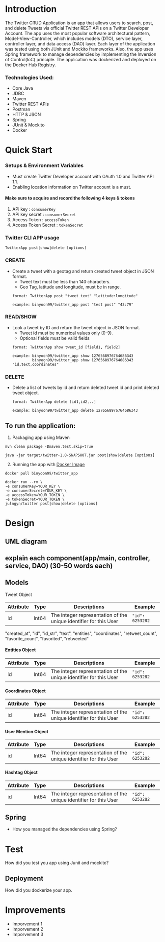# Introduction
The Twitter CRUD Application is an app that allows users to search, post, and delete Tweets via official Twitter
REST APIs on a Twitter Developer Account. The app uses the most popular software architectural pattern, Model-View-Controller,
which includes models (DTO), service layer, controller layer, and data access (DAO) layer.
Each layer of the application was tested using both JUnit and Mockito frameworks. Also, the app uses
Spring framework to manage dependencies by implementing the Inversion of Control(IoC) principle. The application
was dockerized and deployed on the Docker Hub Registry. 

### Technologies Used:
- Core Java
- JDBC
- Maven
- Twitter REST APIs
- Postman
- HTTP & JSON
- Spring
- JUnit & Mockito
- Docker

# Quick Start
### Setups & Environment Variables
- Must create Twitter Developer account with OAuth 1.0 and Twitter API 1.1. 
- Enabling location information on Twitter account is a must.

#### Make sure to acquire and record the following 4 keys & tokens 
1. API key : `consumerKey`
2. API key secret : `consumerSecret`
3. Access Token : `accessToken`
4. Access Token Secret : `tokenSecret`

### Twitter CLI APP usage
`TwitterApp post|show|delete [options]`


### CREATE 
- Create a tweet with a geotag and return created tweet object in JSON format.
    - Tweet text must be less than 140 characters.
    - Geo Tag, latitude and longitude, must be in range.
  ```
  format: TwitterApp post "tweet_text" "latitude:longitude" 
  
  example: binyoon99/twitter_app post "test post" "43:79"
  ```
### READ/SHOW 
- Look a tweet by ID and return the tweet object in JSON format. 
  - Tweet id must be numerical values only (0-9). 
  - Optional fields must be valid fields 
  ```
  format: TwitterApp show tweet_id [field1, field2]
  
  example: binyoon99/twitter_app show 1276568976764686343
           binyoon99/twitter_app show 1276568976764686343 "id,text,coordinates"
  ```

  

### DELETE
- Delete a list of tweets by id and return deleted tweet id and print deleted tweet object.
  ```
  format: TwitterApp delete [id1,id2,..]

  example: binyoon99/twitter_app delete 1276568976764686343
  ```

## To run the application:
1. Packaging app using Maven
```
mvn clean package -Dmaven.test.skip=true

java -jar target/twitter-1.0-SNAPSHOT.jar post|show|delete [options]
```
2. Running the app with [Docker Image](https://hub.docker.com/r/binyoon99/twitter_app)
```
docker pull binyoon99/twitter_app

docker run --rm \
-e consumerKey=YOUR_KEY \
-e consumerSecret=YOUR_KEY \
-e accessToken=YOUR_TOKEN \
-e tokenSecret=YOUR_TOKEN \
julngyn/twitter post|show|delete [options]
```


# Design
## UML diagram
## explain each component(app/main, controller, service, DAO) (30-50 words each)
## Models
Tweet Object

|  Attribute | Type | Descriptions | Example |
| -------- | --------- | ---------------------------- | ------------ |
| id | Int64|The integer representation of the unique identifier for this User | `"id": 6253282` |
"created_at",
"id",
"id_str",
"text",
"entities",
"coordinates",
"retweet_count",
"favorite_count",
"favorited",
"retweeted"

#### Entities Object

|  Attribute | Type | Descriptions | Example |
| -------- | --------- | ---------------------------- | ------------ |
| id | Int64|The integer representation of the unique identifier for this User | `"id": 6253282` |

#### Coordinates Object

|  Attribute | Type | Descriptions | Example |
| -------- | --------- | ---------------------------- | ------------ |
| id | Int64|The integer representation of the unique identifier for this User | `"id": 6253282` |

#### User Mention Object

|  Attribute | Type | Descriptions | Example |
| -------- | --------- | ---------------------------- | ------------ |
| id | Int64|The integer representation of the unique identifier for this User | `"id": 6253282` |

#### Hashtag Object

|  Attribute | Type | Descriptions | Example |
| -------- | --------- | ---------------------------- | ------------ |
| id | Int64|The integer representation of the unique identifier for this User | `"id": 6253282` |


## Spring
- How you managed the dependencies using Spring?

# Test
How did you test you app using Junit and mockito?

## Deployment
How did you dockerize your app.

# Improvements
- Imporvement 1
- Imporvement 2
- Imporvement 3